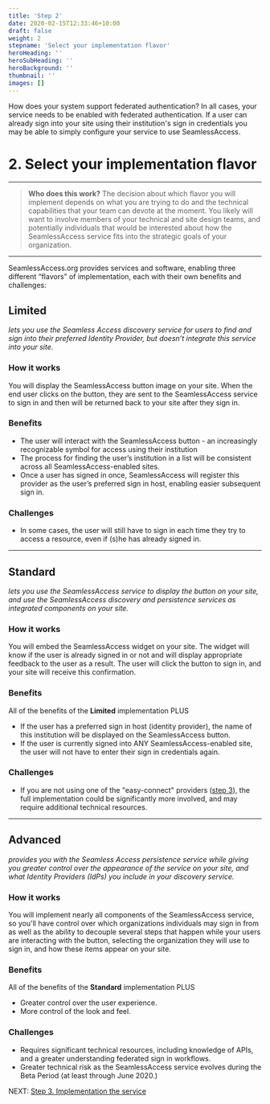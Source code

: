 ```yaml
---
title: 'Step 2'
date: 2020-02-15T12:33:46+10:00
draft: false
weight: 2
stepname: 'Select your implementation flavor'
heroHeading: ''
heroSubHeading: ''
heroBackground: ''
thumbnail: ''
images: []
---
```


How does your system support federated authentication? In all cases, your service needs to be enabled with federated authentication. If a user can already sign into your site using their institution's sign in credentials you may be able to simply configure your service to use SeamlessAccess.


# 2. Select your implementation flavor

---

> **Who does this work?** The decision about which flavor you will implement depends on what you are trying to do and the technical capabilities that your team can devote at the moment. You likely will want to involve members of your technical and site design teams, and potentially individuals that would be interested about how the SeamlessAccess service fits into the strategic goals of your organization.

--- 

SeamlessAccess.org provides services and software, enabling three different “flavors” of implementation, each with their own benefits and challenges:

## Limited

_lets you use the Seamless Access discovery service for users to find and sign into their preferred Identity Provider, but doesn’t integrate this service into your site._

### How it works

You will display the SeamlessAccess button image on your site. When the end user clicks on the button, they are sent to the SeamlessAccess service to sign in and then will be returned back to your site after they sign in.

### Benefits

* The user will interact with the SeamlessAccess button - an increasingly recognizable symbol for access using their institution
* The process for finding the user’s institution in a list will be consistent across all SeamlessAccess-enabled sites.
* Once a user has signed in once, SeamlessAccess will register this provider as the user’s preferred sign in host, enabling easier subsequent sign in.

### Challenges

* In some cases, the user will still have to sign in each time they try to access a resource, even if (s)he has already signed in.

---

## Standard

_lets you use the SeamlessAccess service to display the button on your site, and use the SeamlessAccess discovery and persistence services as integrated components on your site._

### How it works

You will embed the SeamlessAccess widget on your site. The widget will know if the user is already signed in or not and will display appropriate feedback to the user as a result. The user will click the button to sign in, and your site will receive this confirmation. 

### Benefits

All of the benefits of the **Limited** implementation PLUS

* If the user has a preferred sign in host (identity provider), the name of this institution will be displayed on the SeamlessAccess button.
* If the user is currently signed into ANY SeamlessAccess-enabled site, the user will not have to enter their sign in credentials again.

### Challenges

* If you are not using one of the "easy-connect" providers ([step 3](/step3)), the full implementation could be significantly more involved, and may require additional technical resources.

---

## Advanced

_provides you with the Seamless Access persistence service while giving you greater control over the appearance of the service on your site, and what Identity Providers (IdPs) you include in your discovery service._

### How it works

You will implement nearly all components of the SeamlessAccess service, so you'll have control over which organizations individuals may sign in from as well as the ability to decouple several steps that happen while your users are interacting with the button, selecting the organization they will use to sign in, and how these items appear on your site.

### Benefits

All of the benefits of the **Standard** implementation PLUS

* Greater control over the user experience.
* More control of the look and feel.

### Challenges

* Requires significant technical resources, including knowledge of APIs, and a greater understanding federated sign in workflows.
* Greater technical risk as the SeamlessAccess service evolves during the Beta Period (at least through June 2020.)


NEXT: [Step 3. Implementation the service](../step3)